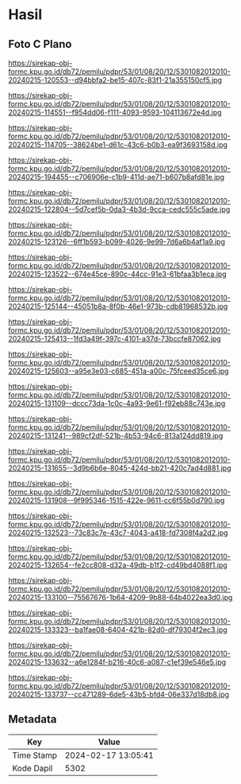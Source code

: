 # Hasil

## Foto C Plano

https://sirekap-obj-formc.kpu.go.id/db72/pemilu/pdpr/53/01/08/20/12/5301082012010-20240215-120553--d94bbfa2-be15-407c-83f1-21a355150cf5.jpg

https://sirekap-obj-formc.kpu.go.id/db72/pemilu/pdpr/53/01/08/20/12/5301082012010-20240215-114551--f954dd06-f111-4093-9593-104113672e4d.jpg

https://sirekap-obj-formc.kpu.go.id/db72/pemilu/pdpr/53/01/08/20/12/5301082012010-20240215-114705--38624be1-d61c-43c6-b0b3-ea9f3693158d.jpg

https://sirekap-obj-formc.kpu.go.id/db72/pemilu/pdpr/53/01/08/20/12/5301082012010-20240215-194455--c706906e-c1b9-411d-ae71-b607b8afd81e.jpg

https://sirekap-obj-formc.kpu.go.id/db72/pemilu/pdpr/53/01/08/20/12/5301082012010-20240215-122804--5d7cef5b-0da3-4b3d-9cca-cedc555c5ade.jpg

https://sirekap-obj-formc.kpu.go.id/db72/pemilu/pdpr/53/01/08/20/12/5301082012010-20240215-123126--6ff1b593-b099-4026-9e99-7d6a6b4af1a9.jpg

https://sirekap-obj-formc.kpu.go.id/db72/pemilu/pdpr/53/01/08/20/12/5301082012010-20240215-123522--674e45ce-890c-44cc-91e3-61bfaa3b1eca.jpg

https://sirekap-obj-formc.kpu.go.id/db72/pemilu/pdpr/53/01/08/20/12/5301082012010-20240215-125144--45051b8a-8f0b-46e1-973b-cdb81968532b.jpg

https://sirekap-obj-formc.kpu.go.id/db72/pemilu/pdpr/53/01/08/20/12/5301082012010-20240215-125413--1fd3a49f-397c-4101-a37d-73bccfe87062.jpg

https://sirekap-obj-formc.kpu.go.id/db72/pemilu/pdpr/53/01/08/20/12/5301082012010-20240215-125603--a95e3e03-c685-451a-a00c-75fceed35ce6.jpg

https://sirekap-obj-formc.kpu.go.id/db72/pemilu/pdpr/53/01/08/20/12/5301082012010-20240215-131109--dccc73da-1c0c-4a93-9e61-f92eb88c743e.jpg

https://sirekap-obj-formc.kpu.go.id/db72/pemilu/pdpr/53/01/08/20/12/5301082012010-20240215-131241--989cf2df-521b-4b53-94c6-813a124dd819.jpg

https://sirekap-obj-formc.kpu.go.id/db72/pemilu/pdpr/53/01/08/20/12/5301082012010-20240215-131655--3d9b6b6e-8045-424d-bb21-420c7ad4d881.jpg

https://sirekap-obj-formc.kpu.go.id/db72/pemilu/pdpr/53/01/08/20/12/5301082012010-20240215-131908--9f995346-1515-422e-9611-cc6f55b0d790.jpg

https://sirekap-obj-formc.kpu.go.id/db72/pemilu/pdpr/53/01/08/20/12/5301082012010-20240215-132523--73c83c7e-43c7-4043-a418-fd7308f4a2d2.jpg

https://sirekap-obj-formc.kpu.go.id/db72/pemilu/pdpr/53/01/08/20/12/5301082012010-20240215-132654--fe2cc808-d32a-49db-b1f2-cd49bd4088f1.jpg

https://sirekap-obj-formc.kpu.go.id/db72/pemilu/pdpr/53/01/08/20/12/5301082012010-20240215-133100--75567676-1b64-4209-9b88-64b4022ea3d0.jpg

https://sirekap-obj-formc.kpu.go.id/db72/pemilu/pdpr/53/01/08/20/12/5301082012010-20240215-133323--ba1fae08-6404-421b-82d0-df79304f2ec3.jpg

https://sirekap-obj-formc.kpu.go.id/db72/pemilu/pdpr/53/01/08/20/12/5301082012010-20240215-133632--a6e1284f-b216-40c6-a087-c1ef39e546e5.jpg

https://sirekap-obj-formc.kpu.go.id/db72/pemilu/pdpr/53/01/08/20/12/5301082012010-20240215-133737--cc471289-6de5-43b5-bfd4-06e337d18db8.jpg


## Metadata

| Key        | Value               |
| ---------- | ------------------- |
| Time Stamp | 2024-02-17 13:05:41 |
| Kode Dapil | 5302                |



